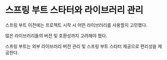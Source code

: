 # 스프링 부트 스타터와 라이브러리 관리

스프링 부트 이전에는 프로젝트 시작 시 어떤 라이브러리를 사용할지 고민했다.

많은 라이브러리들의 버전 및 호환성까지 고려해야 했다.

스프링 부트는 외부 라이브러리 버전 관리 및 스프링 부트 스타터 제공으로 편리성을 제공한다.
